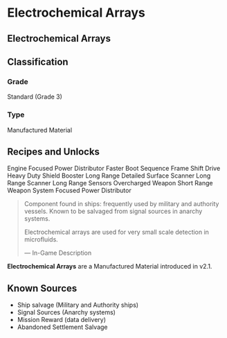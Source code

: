 # Electrochemical Arrays
##  Electrochemical Arrays

## Classification

### Grade

Standard (Grade 3)

### Type

Manufactured Material

## Recipes and Unlocks

Engine Focused Power Distributor
 Faster Boot Sequence Frame Shift Drive
 Heavy Duty Shield Booster
 Long Range Detailed Surface Scanner
 Long Range Scanner
 Long Range Sensors
 Overcharged Weapon
 Short Range Weapon
 System Focused Power Distributor

> 
> 
> Component found in ships: frequently used by military and authority vessels. Known to be salvaged from signal sources in anarchy systems.
> 
> Electrochemical arrays are used for very small scale detection in microfluids.
> 
> 
> — In-Game Description
> 

**Electrochemical Arrays** are a Manufactured Material introduced in v2.1.

## Known Sources

- Ship salvage (Military and Authority ships)
- Signal Sources (Anarchy systems)
- Mission Reward (data delivery)
- Abandoned Settlement Salvage